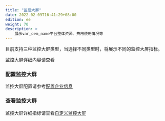 ```yaml
---
title: "监控大屏"
date: 2022-02-09T16:41:29+08:00
edition: ee
weight: 70
description: >
    展示var_oem_name平台整体资源、费用使用情况等
---
```


目前支持三种监控大屏类型，当选择不同类型时，将展示不同的监控大屏指标。

监控大屏详细内容请查看[](../../../../misc/brand/tutorial/bigscreen)

### 配置监控大屏

监控大屏配置请参考[配置企业信息](../../../../misc/brand/tutorial/config)

### 查看监控大屏

监控大屏详细指标请查看[自定义监控大屏](../../../../misc/brand/tutorial/bigscreen)